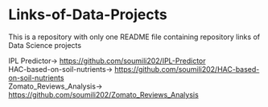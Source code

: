 # Links-of-Data-Projects
This is a repository with only one README file containing repository links of Data Science projects

IPL Predictor-> https://github.com/soumili202/IPL-Predictor <br>
HAC-based-on-soil-nutrients-> https://github.com/soumili202/HAC-based-on-soil-nutrients <br>
Zomato_Reviews_Analysis-> https://github.com/soumili202/Zomato_Reviews_Analysis





